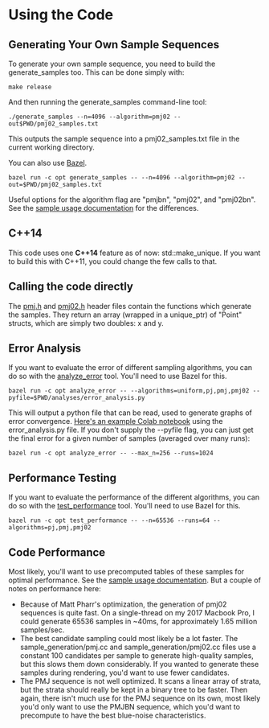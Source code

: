 # Using the Code

## Generating Your Own Sample Sequences

To generate your own sample sequence, you need to build the generate_samples too. This can be done simply with:
<pre><code>make release</code></pre>

And then running the generate_samples command-line tool:
<pre><code>./generate_samples --n=4096 --algorithm=pmj02 --out$PWD/pmj02_samples.txt</code></pre>

This outputs the sample sequence into a pmj02_samples.txt file in the current working directory.

You can also use [Bazel](https://bazel.build/).

<pre><code>bazel run -c opt generate_samples -- --n=4096 --algorithm=pmj02 --out=$PWD/pmj02_samples.txt</code></pre>

Useful options for the algorithm flag are "pmjbn", "pmj02", and "pmj02bn". See the [sample usage documentation](/docs/sample_usage.md) for the differences.

## C++14

This code uses one **C++14** feature as of now: std::make_unique. If you want to build this with C++11, you could change the few calls to that.

## Calling the code directly

The [pmj.h](/sample_generation/pmj.h) and [pmj02.h](/sample_generation/pmj02.h) header files contain the functions which generate the samples. They return an array (wrapped in a unique_ptr) of "Point" structs, which are simply two doubles: x and y.

## Error Analysis

If you want to evaluate the error of different sampling algorithms, you can do so with the [analyze_error](/analyze_error.cc) tool. You'll need to use Bazel for this.

<pre><code>bazel run -c opt analyze_error -- --algorithms=uniform,pj,pmj,pmj02 --pyfile=$PWD/analyses/error_analysis.py</code></pre>

This will output a python file that can be read, used to generate graphs of error convergence. [Here's an example Colab notebook](/analyses/PMJ(0%2C2)_Error_Analysis.ipynb) using the error_analysis.py file. If you don't supply the --pyfile flag, you can just get the final error for a given number of samples (averaged over many runs):

<pre><code>bazel run -c opt analyze_error -- --max_n=256 --runs=1024</code></pre>

## Performance Testing

If you want to evaluate the performance of the different algorithms, you can do so with the [test_performance](/test_performance.cc) tool. You'll need to use Bazel for this.

<pre><code>bazel run -c opt test_performance -- --n=65536 --runs=64 --algorithms=pj,pmj,pmj02</code></pre>

## Code Performance

Most likely, you'll want to use precomputed tables of these samples for optimal performance. See the [sample usage documentation](docs/sample_usage.md). But a couple of notes on performance here:

* Because of Matt Pharr's optimization, the generation of pmj02 sequences is quite fast. On a single-thread on my 2017 Macbook Pro, I could generate 65536 samples in ~40ms, for approximately 1.65 million samples/sec.
* The best candidate sampling could most likely be a lot faster. The sample_generation/pmj.cc and sample_generation/pmj02.cc files use a constant 100 candidates per sample to generate high-quality samples, but this slows them down considerably. If you wanted to generate these samples during rendering, you'd want to use fewer candidates.
* The PMJ sequence is not well optimized. It scans a linear array of strata, but the strata should really be kept in a binary tree to be faster. Then again, there isn't much use for the PMJ sequence on its own, most likely you'd only want to use the PMJBN sequence, which you'd want to precompute to have the best blue-noise characteristics.
